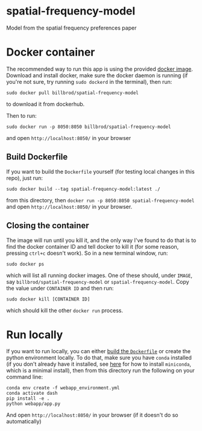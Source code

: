 # spatial-frequency-model
Model from the spatial frequency preferences paper

# Docker container

The recommended way to run this app is using the provided [docker
image](https://hub.docker.com/r/billbrod/spatial-frequency-model). Download
and install docker, make sure the docker daemon is running (if you're
not sure, try running `sudo dockerd` in the terminal), then run:

```
sudo docker pull billbrod/spatial-frequency-model
```

to download it from dockerhub.

Then to run:

```
sudo docker run -p 8050:8050 billbrod/spatial-frequency-model
```

and open `http://localhost:8050/` in your browser

## Build Dockerfile

If you want to build the `Dockerfile` yourself (for testing local
changes in this repo), just run:

```
sudo docker build --tag spatial-frequency-model:latest ./
```

from this directory, then `docker run -p 8050:8050
spatial-frequency-model` and open `http://localhost:8050/` in your
browser.

## Closing the container

The image will run until you kill it, and the only way I've found to
do that is to find the docker container ID and tell docker to kill it
(for some reason, pressing `ctrl+c` doesn't work). So in a new
terminal window, run:

```
sudo docker ps
```

which will list all running docker images. One of these should, under
`IMAGE`, say `billbrod/spatial-frequency-model` or
`spatial-frequency-model`. Copy the value under `CONTAINER ID` and
then run:

```
sudo docker kill [CONTAINER ID]
```

which should kill the other `docker run` process.

# Run locally

If you want to run locally, you can either [build the
`Dockerfile`](#build-dockerfile) or create the python environment
locally. To do that, make sure you have `conda` installed (if you
don't already have it installed, see
[here](https://docs.conda.io/en/latest/miniconda.html) for how to
install `miniconda`, which is a minimal install), then from this
directory run the following on your command line:

```
conda env create -f webapp_environment.yml
conda activate dash
pip install -e .
python webapp/app.py
```

And open `http://localhost:8050/` in your browser (if it doesn't do so
automatically)

